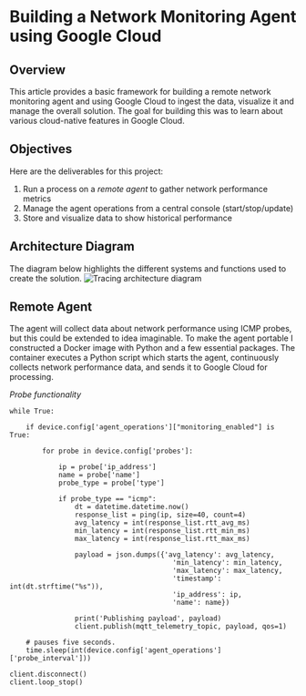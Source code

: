 # Building a Network Monitoring Agent using Google Cloud

## Overview

This article provides a basic framework for building a remote network monitoring agent and using Google Cloud to ingest the data, visualize it and manage the overall solution.  The goal for building this was to learn about various cloud-native features in Google Cloud.

## Objectives

Here are the deliverables for this project:
1. Run a process on a _remote agent_ to gather network performance metrics
2. Manage the agent operations from a central console (start/stop/update)
3. Store and visualize data to show historical performance

## Architecture Diagram

The diagram below highlights the different systems and functions used to create the solution.
![Tracing architecture diagram](https://github.com/pmoorey/articles/blob/master/img/network-monitoring-agent/architecture.png)

## Remote Agent

The agent will collect data about network performance using ICMP probes, but this could be extended to idea imaginable.  To make the agent portable I constructed a Docker image with Python and a few essential packages.  The container executes a Python script which starts the agent, continuously collects network performance data, and sends it to Google Cloud for processing.

_Probe functionality_

```
while True:

    if device.config['agent_operations']["monitoring_enabled"] is True:

        for probe in device.config['probes']:

            ip = probe['ip_address']
            name = probe['name']
            probe_type = probe['type']

            if probe_type == "icmp":
                dt = datetime.datetime.now()
                response_list = ping(ip, size=40, count=4)
                avg_latency = int(response_list.rtt_avg_ms)
                min_latency = int(response_list.rtt_min_ms)
                max_latency = int(response_list.rtt_max_ms)

                payload = json.dumps({'avg_latency': avg_latency,
                                        'min_latency': min_latency,
                                        'max_latency': max_latency,
                                        'timestamp': int(dt.strftime("%s")),
                                        'ip_address': ip,
                                        'name': name})

                print('Publishing payload', payload)
                client.publish(mqtt_telemetry_topic, payload, qos=1)

    # pauses five seconds.
    time.sleep(int(device.config['agent_operations']['probe_interval']))

client.disconnect()
client.loop_stop()
```
